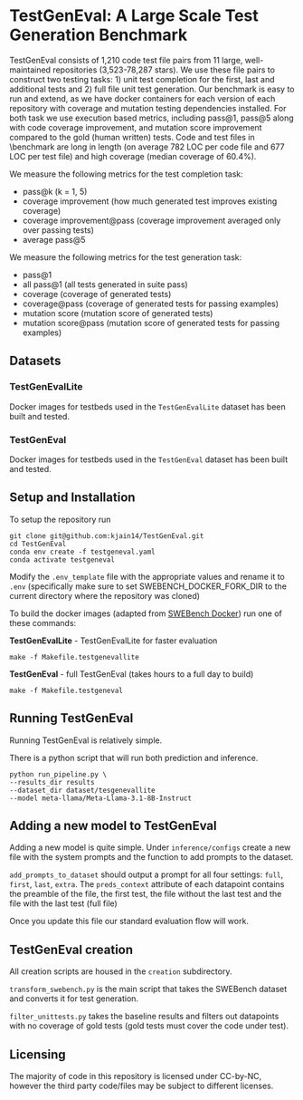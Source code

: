 # TestGenEval: A Large Scale Test Generation Benchmark


TestGenEval consists of 1,210 code test file pairs from 11 large, well-maintained repositories (3,523-78,287 stars). We use these file pairs to construct two testing tasks: 1) unit test completion for the first, last and additional tests and 2) full file unit test generation. Our benchmark is easy to run and extend, as we have docker containers for each version of each repository with coverage and mutation testing dependencies installed. For both task we use execution based metrics, including pass@1, pass@5 along with code coverage improvement, and mutation score improvement compared to the gold (human written) tests. Code and test files in \benchmark are long in length (on average 782 LOC per code file and 677 LOC per test file) and high coverage (median coverage of 60.4\%).

We measure the following metrics for the test completion task:
- pass@k (k = 1, 5)
- coverage improvement (how much generated test improves existing coverage)
- coverage improvement@pass (coverage improvement averaged only over passing tests)
- average pass@5

We measure the following metrics for the test generation task:
- pass@1
- all pass@1 (all tests generated in suite pass)
- coverage (coverage of generated tests)
- coverage@pass (coverage of generated tests for passing examples)
- mutation score (mutation score of generated tests)
- mutation score@pass (mutation score of generated tests for passing examples)

## Datasets

### TestGenEvalLite
Docker images for testbeds used in the `TestGenEvalLite` dataset has been built and tested.

### TestGenEval
Docker images for testbeds used in the `TestGenEval` dataset has been built and tested.

## Setup and Installation

To setup the repository run
```
git clone git@github.com:kjain14/TestGenEval.git
cd TestGenEval
conda env create -f testgeneval.yaml
conda activate testgeneval
```

Modify the `.env_template` file with the appropriate values and rename it to `.env` (specifically make sure to set SWEBENCH_DOCKER_FORK_DIR to the current directory where the repository was cloned)

To build the docker images (adapted from [SWEBench Docker](https://github.com/aorwall/SWE-bench-docker/tree/main/docker)) run one of these commands:

**TestGenEvalLite** - TestGenEvalLite for faster evaluation
```
make -f Makefile.testgenevallite
```

**TestGenEval** - full TestGenEval (takes hours to a full day to build)
```
make -f Makefile.testgeneval
```

## Running TestGenEval

Running TestGenEval is relatively simple.

There is a python script that will run both prediction and inference.

```
python run_pipeline.py \
--results_dir results
--dataset_dir dataset/tesgenevallite
--model meta-llama/Meta-Llama-3.1-8B-Instruct
```

## Adding a new model to TestGenEval

Adding a new model is quite simple. Under `inference/configs` create a new file with the system prompts and the function to add prompts to the dataset.

`add_prompts_to_dataset` should output a prompt for all four settings: `full`, `first`, `last`, `extra`. The `preds_context` attribute of each datapoint contains the preamble of the file, the first test, the file without the last test and the file with the last test (full file)

Once you update this file our standard evaluation flow will work.

## TestGenEval creation

All creation scripts are housed in the `creation` subdirectory.

`transform_swebench.py` is the main script that takes the SWEBench dataset and converts it for test generation.

`filter_unittests.py` takes the baseline results and filters out datapoints with no coverage of gold tests (gold tests must cover the code under test).

## Licensing

The majority of code in this repository is licensed under CC-by-NC, however the third party code/files may be subject to different licenses.
